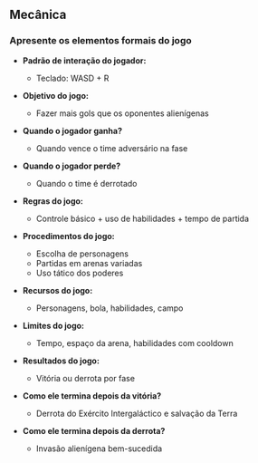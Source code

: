 ## Mecânica

### Apresente os elementos formais do jogo

- **Padrão de interação do jogador:**  
  - Teclado: WASD + R

- **Objetivo do jogo:**  
  - Fazer mais gols que os oponentes alienígenas

- **Quando o jogador ganha?**  
  - Quando vence o time adversário na fase

- **Quando o jogador perde?**  
  - Quando o time é derrotado

- **Regras do jogo:**  
  - Controle básico + uso de habilidades + tempo de partida

- **Procedimentos do jogo:**  
  - Escolha de personagens
  - Partidas em arenas variadas
  - Uso tático dos poderes

- **Recursos do jogo:**  
  - Personagens, bola, habilidades, campo

- **Limites do jogo:**  
  - Tempo, espaço da arena, habilidades com cooldown

- **Resultados do jogo:**  
  - Vitória ou derrota por fase

- **Como ele termina depois da vitória?**  
  - Derrota do Exército Intergaláctico e salvação da Terra

- **Como ele termina depois da derrota?**  
  - Invasão alienígena bem-sucedida
